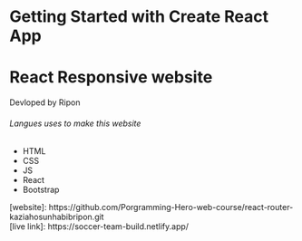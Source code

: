 # Getting Started with Create React App
<h1> React Responsive website</h1>
<p> Devloped by Ripon</p>
<h6> Langues uses to make this website </h6>
<ul>
    <li> HTML</li>
    <li> CSS</li>
    <li> JS</li>
    <li> React</li>
    <li> Bootstrap</li>
</ul>
[website]: https://github.com/Porgramming-Hero-web-course/react-router-kaziahosunhabibripon.git
<br/>
[live link]: https://soccer-team-build.netlify.app/